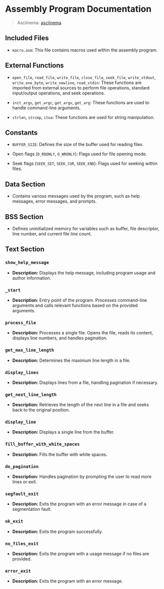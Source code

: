 # Assembly Program Documentation

> Asciinema: [asciinema](https://asciinema.org/a/648900)

## Included Files

- `macro.asm`: This file contains macros used within the assembly program.

## External Functions

- `open_file`, `read_file`, `write_file`, `close_file`, `seek_file`, `write_stdout`, `write_one_byte`, `write_newline`, `read_stdin`: These functions are imported from external sources to perform file operations, standard input/output operations, and seek operations.

- `init_args`, `get_argc`, `get_argv`, `get_arg`: These functions are used to handle command-line arguments.

- `strlen`, `strcmp`, `itoa`: These functions are used for string manipulation.

## Constants

- `BUFFER_SIZE`: Defines the size of the buffer used for reading files.

- Open flags (`O_RDONLY`, `O_WRONLY`): Flags used for file opening mode.

- Seek flags (`SEEK_SET`, `SEEK_CUR`, `SEEK_END`): Flags used for seeking within files.

## Data Section

- Contains various messages used by the program, such as help messages, error messages, and prompts.

## BSS Section

- Defines uninitialized memory for variables such as buffer, file descriptor, line number, and current file line count.

## Text Section

### `show_help_message`

- **Description:** Displays the help message, including program usage and author information.

### `_start`

- **Description:** Entry point of the program. Processes command-line arguments and calls relevant functions based on the provided arguments.

### `process_file`

- **Description:** Processes a single file. Opens the file, reads its content, displays line numbers, and handles pagination.

### `get_max_line_length`

- **Description:** Determines the maximum line length in a file.

### `display_lines`

- **Description:** Displays lines from a file, handling pagination if necessary.

### `get_next_line_length`

- **Description:** Retrieves the length of the next line in a file and seeks back to the original position.

### `display_line`

- **Description:** Displays a single line from the buffer.

### `fill_buffer_with_white_spaces`

- **Description:** Fills the buffer with white spaces.

### `do_pagination`

- **Description:** Handles pagination by prompting the user to read more lines or exit.

### `segfault_exit`

- **Description:** Exits the program with an error message in case of a segmentation fault.

### `ok_exit`

- **Description:** Exits the program successfully.

### `no_files_exit`

- **Description:** Exits the program with a usage message if no files are provided.

### `error_exit`

- **Description:** Exits the program with an error message.

